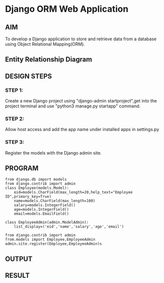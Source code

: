 # Django ORM Web Application

## AIM
To develop a Django application to store and retrieve data from a database using Object Relational Mapping(ORM).

## Entity Relationship Diagram



## DESIGN STEPS

### STEP 1:
Create a new Django project using "django-admin startproject",get into the project terminal and use
"python3 manage.py startapp" command.
### STEP 2:
Allow host access and add the app name under installed apps in settings.py
### STEP 3:

Register the models with the Django admin site. 

## PROGRAM
```
from django.db import models
from django.contrib import admin
class Employee(models.Model):
    eid=models.CharField(max_length=20,help_text="Employee ID",primary_key=True)
    name=models.CharField(max_length=100)
    salary=models.IntegerField()
    age=models.IntegerField()
    email=models.EmailField()

class EmployeeAdmin(admin.ModelAdmin):
    list_display=('eid','name','salary','age','email') 
```
```
from django.contrib import admin
from.models import Employee,EmployeeAdmin
admin.site.register(Employee,EmployeeAdmin)s
```
## OUTPUT



## RESULT
